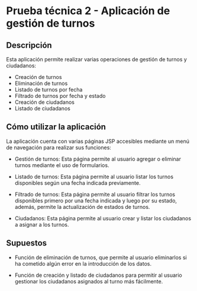 # Prueba técnica 2 - Aplicación de gestión de turnos

## Descripción

Esta aplicación permite realizar varias operaciones de gestión de turnos y ciudadanos:

- Creación de turnos
- Eliminación de turnos
- Listado de turnos por fecha
- Filtrado de turnos por fecha y estado
- Creación de ciudadanos
- Listado de ciudadanos

## Cómo utilizar la aplicación

La aplicación cuenta con varias páginas JSP accesibles mediante un menú de navegación para realizar sus funciones:

- Gestión de turnos: Esta página permite al usuario agregar o eliminar turnos mediante el uso de formularios.
  
- Listado de turnos: Esta página permite al usuario listar los turnos disponibles según una fecha indicada previamente.
  
- Filtrado de turnos: Esta página permite al usuario filtrar los turnos disponibles primero por una fecha indicada y luego por su estado, además, permite la actualización de estados de turnos.
  
- Ciudadanos: Esta página permite al usuario crear y listar los ciudadanos a asignar a los turnos.

## Supuestos

- Función de eliminación de turnos, que permite al usuario eliminarlos si ha cometido algún error en la introducción de los datos.
  
- Función de creación y listado de ciudadanos para permitir al usuario gestionar los ciudadanos asignados al turno más fácilmente.
